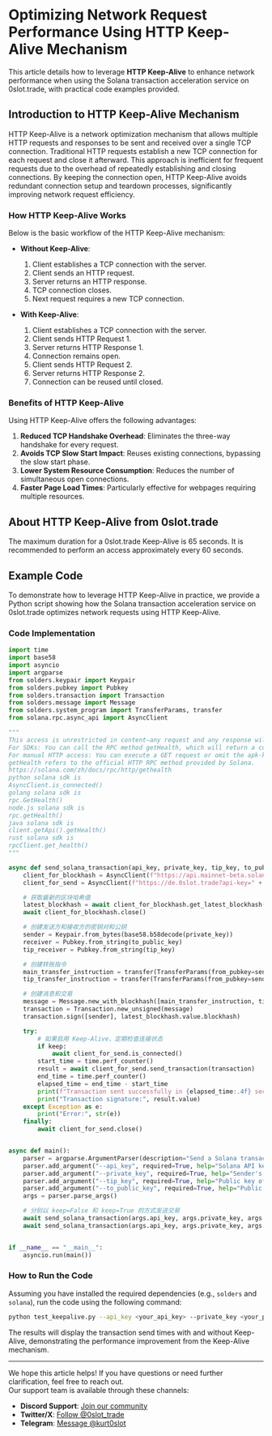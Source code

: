 # Optimizing Network Request Performance Using HTTP Keep-Alive Mechanism

This article details how to leverage **HTTP Keep-Alive** to enhance network performance when using the Solana transaction acceleration service on 0slot.trade, with practical code examples provided.

## Introduction to HTTP Keep-Alive Mechanism

HTTP Keep-Alive is a network optimization mechanism that allows multiple HTTP requests and responses to be sent and received over a single TCP connection. Traditional HTTP requests establish a new TCP connection for each request and close it afterward. This approach is inefficient for frequent requests due to the overhead of repeatedly establishing and closing connections. By keeping the connection open, HTTP Keep-Alive avoids redundant connection setup and teardown processes, significantly improving network request efficiency.

### How HTTP Keep-Alive Works

Below is the basic workflow of the HTTP Keep-Alive mechanism:

- **Without Keep-Alive**:
  1. Client establishes a TCP connection with the server.
  2. Client sends an HTTP request.
  3. Server returns an HTTP response.
  4. TCP connection closes.
  5. Next request requires a new TCP connection.

- **With Keep-Alive**:
  1. Client establishes a TCP connection with the server.
  2. Client sends HTTP Request 1.
  3. Server returns HTTP Response 1.
  4. Connection remains open.
  5. Client sends HTTP Request 2.
  6. Server returns HTTP Response 2.
  7. Connection can be reused until closed.

### Benefits of HTTP Keep-Alive

Using HTTP Keep-Alive offers the following advantages:

1. **Reduced TCP Handshake Overhead**: Eliminates the three-way handshake for every request.
2. **Avoids TCP Slow Start Impact**: Reuses existing connections, bypassing the slow start phase.
3. **Lower System Resource Consumption**: Reduces the number of simultaneous open connections.
4. **Faster Page Load Times**: Particularly effective for webpages requiring multiple resources.

## About **HTTP Keep-Alive** from 0slot.trade

The maximum duration for a 0slot.trade Keep-Alive is 65 seconds. It is recommended to perform an access approximately every 60 seconds.

## Example Code

To demonstrate how to leverage HTTP Keep-Alive in practice, we provide a Python script showing how the Solana transaction acceleration service on 0slot.trade optimizes network requests using HTTP Keep-Alive.

### Code Implementation

```python
import time
import base58
import asyncio
import argparse
from solders.keypair import Keypair
from solders.pubkey import Pubkey
from solders.transaction import Transaction
from solders.message import Message
from solders.system_program import TransferParams, transfer
from solana.rpc.async_api import AsyncClient

"""
This access is unrestricted in content—any request and any response will not affect the Keep-Alive.
For SDKs: You can call the RPC method getHealth, which will return a correct "OK."
For manual HTTP access: You can execute a GET request or omit the apk-key. The advantage is that this access does not count toward TPS calculations.
getHealth refers to the official HTTP RPC method provided by Solana.
https://solana.com/zh/docs/rpc/http/gethealth
python solana sdk is
AsyncClient.is_connected()
golang solana sdk is
rpc.GetHealth()
node.js solana sdk is
rpc.getHealth()
java solana sdk is
client.getApi().getHealth()
rust solana sdk is
rpcClient.get_health()
"""

async def send_solana_transaction(api_key, private_key, tip_key, to_public_key, keep):
    client_for_blockhash = AsyncClient(f"https://api.mainnet-beta.solana.com")
    client_for_send = AsyncClient(f"https://de.0slot.trade?api-key=" + api_key)

    # 获取最新的区块哈希值
    latest_blockhash = await client_for_blockhash.get_latest_blockhash()
    await client_for_blockhash.close()

    # 创建发送方和接收方的密钥对和公钥
    sender = Keypair.from_bytes(base58.b58decode(private_key))
    receiver = Pubkey.from_string(to_public_key)
    tip_receiver = Pubkey.from_string(tip_key)

    # 创建转账指令
    main_transfer_instruction = transfer(TransferParams(from_pubkey=sender.pubkey(), to_pubkey=receiver, lamports=1))
    tip_transfer_instruction = transfer(TransferParams(from_pubkey=sender.pubkey(), to_pubkey=tip_receiver, lamports=100000))

    # 创建消息和交易
    message = Message.new_with_blockhash([main_transfer_instruction, tip_transfer_instruction], payer=sender.pubkey(), blockhash=latest_blockhash.value.blockhash)
    transaction = Transaction.new_unsigned(message)
    transaction.sign([sender], latest_blockhash.value.blockhash)

    try:
        # 如果启用 Keep-Alive，定期检查连接状态
        if keep:
            await client_for_send.is_connected()
        start_time = time.perf_counter()
        result = await client_for_send.send_transaction(transaction)
        end_time = time.perf_counter()
        elapsed_time = end_time - start_time
        print(f"Transaction sent successfully in {elapsed_time:.4f} seconds")
        print("Transaction signature:", result.value)
    except Exception as e:
        print("Error:", str(e))
    finally:
        await client_for_send.close()


async def main():
    parser = argparse.ArgumentParser(description="Send a Solana transaction with speed test")
    parser.add_argument("--api_key", required=True, help="Solana API key for accessing the network.")
    parser.add_argument("--private_key", required=True, help="Sender's private key for signing the transaction.")
    parser.add_argument("--tip_key", required=True, help="Public key of the tip receiver.")
    parser.add_argument("--to_public_key", required=True, help="Public key of the main receiver.")
    args = parser.parse_args()

    # 分别以 keep=False 和 keep=True 的方式发送交易
    await send_solana_transaction(args.api_key, args.private_key, args.tip_key, args.to_public_key, False)
    await send_solana_transaction(args.api_key, args.private_key, args.tip_key, args.to_public_key, True)


if __name__ == "__main__":
    asyncio.run(main())
```

### How to Run the Code

Assuming you have installed the required dependencies (e.g., `solders` and `solana`), run the code using the following command:

```bash
python test_keepalive.py --api_key <your_api_key> --private_key <your_private_key> --tip_key <tip_key> --to_public_key <to_public_key>
```

The results will display the transaction send times with and without Keep-Alive, demonstrating the performance improvement from the Keep-Alive mechanism.

---

We hope this article helps! If you have questions or need further clarification, feel free to reach out.  
Our support team is available through these channels:  

- **Discord Support**: [Join our community](https://discord.com/invite/Qd6txfyS)  
- **Twitter/X**: [Follow @0slot_trade](https://x.com/0slot_trade)  
- **Telegram**: [Message @kurt0slot](https://t.me/kurt0slot)
